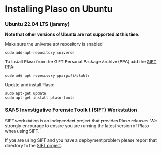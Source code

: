 # Installing Plaso on Ubuntu

### Ubuntu 22.04 LTS (jammy)

**Note that other versions of Ubuntu are not supported at this time.**

Make sure the universe apt repository is enabled.

```
sudo add-apt-repository universe
```

To install Plaso from the GIFT Personal Package Archive (PPA) add the [GIFT PPA](https://launchpad.net/~gift):

```
sudo add-apt-repository ppa:gift/stable
```

Update and install Plaso:

```
sudo apt-get update
sudo apt-get install plaso-tools
```

### SANS Investigative Forensic Toolkit (SIFT) Workstation

SIFT workstation is an independent project that provides Plaso releases. We
strongly encourage to ensure you are running the latest version of Plaso when
using SIFT.

If you are using SIFT and you have a deployment problem please report that
directory to the [SIFT project](https://github.com/teamdfir/sift).

